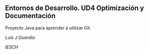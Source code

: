 ## Entornos de Desarrollo. UD4 Optimización y Documentación


Proyecto Java para aprender a utilizar Git.


*Luis J Guardia*

_IESCH_
